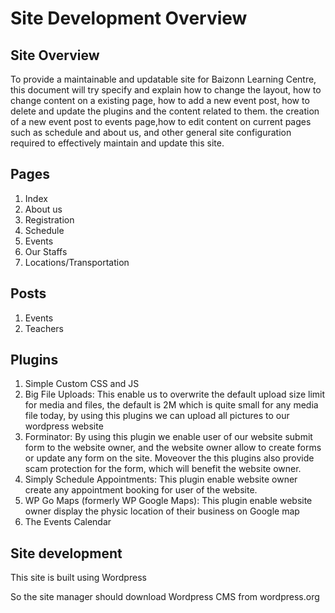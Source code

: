 <H1>Site Development Overview</H1>


<H2>Site Overview</H2>

<p>To provide a maintainable and updatable site for Baizonn Learning Centre, this document will try specify and explain how to change the layout, how to change content on a existing page, how to add a new event post, how to delete and update the plugins and the content related to them. the creation of a new event post to events page,how to edit content on current pages such as schedule and about us, and other general site configuration required to effectively  maintain and update this site.<p>

<H2>Pages</H2>
<ol>
<li>Index</li>
<li>About us</li>
<li>Registration</li> 
<li>Schedule</li>
<li>Events</li>
<li>Our Staffs</li>
<li>Locations/Transportation</li>
</ol>

<H2>Posts</H2>
<ol>
<li>Events</li>
<li>Teachers</li>
</ol>

<H2>Plugins</H2>
<ol>
<li>Simple Custom CSS and JS</li>
<li>Big File Uploads: This enable us to overwrite the default upload size limit for media and files, the default is 2M which is quite small for any media file today, by using this plugins we can upload all pictures to our wordpress website </li>
<li>Forminator: By using this plugin we enable user of our website submit form to the website owner, and the website owner allow to create forms or update any form on the site. Moveover the this plugins also provide scam protection for the form, which will benefit the website owner. </li>
<li>Simply Schedule Appointments: This plugin enable website owner create any appointment booking for user of the website.</li>
<li>WP Go Maps (formerly WP Google Maps): This plugin enable website owner display the physic location of their business on Google map</li>
<li>The Events Calendar</li>
</ol>

<H2>Site development</H2>


<p>This site is built using Wordpress</p>
<p>So the site manager should download Wordpress CMS from wordpress.org</p>
